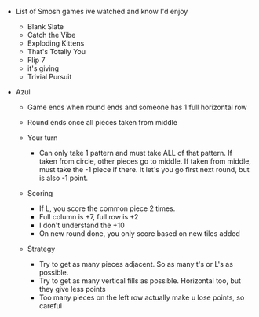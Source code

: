   * List of Smosh games ive watched and know I'd enjoy
    * Blank Slate
    * Catch the Vibe
    * Exploding Kittens
    * That's Totally You
    * Flip 7
    * it's giving
    * Trivial Pursuit
  * Azul

    * Game ends when round ends and someone has 1 full horizontal row

    * Round ends once all pieces taken from middle
    * Your turn

      * Can only take 1 pattern and must take ALL of that pattern. If taken from circle, other pieces go to middle. If taken from middle, must take the -1 piece if there. It let's you go first next round, but is also -1 point. 
    * Scoring

      * If L, you score the common piece 2 times. 
      * Full column is +7, full row is +2
      * I don't understand the +10
      * On new round done, you only score based on new tiles added

    * Strategy
      * Try to get as many pieces adjacent. So as many t's or L's as possible.
      * Try to get as many vertical fills as possible. Horizontal too, but they give less points
      * Too many pieces on the left row actually make u lose points, so careful 